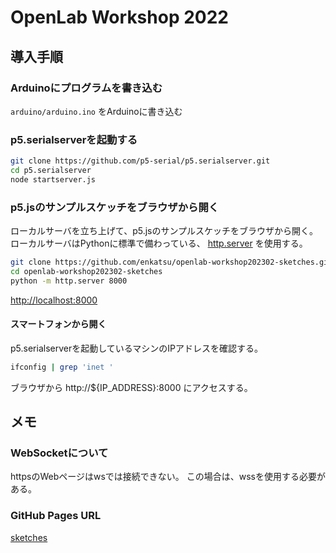 # OpenLab Workshop 2022

## 導入手順

### Arduinoにプログラムを書き込む

`arduino/arduino.ino` をArduinoに書き込む

### p5.serialserverを起動する

```bash
git clone https://github.com/p5-serial/p5.serialserver.git
cd p5.serialserver
node startserver.js
```

### p5.jsのサンプルスケッチをブラウザから開く

ローカルサーバを立ち上げて、p5.jsのサンプルスケッチをブラウザから開く。
ローカルサーバはPythonに標準で備わっている、
[http.server](https://docs.python.org/ja/3/library/http.server.html) を使用する。

```bash
git clone https://github.com/enkatsu/openlab-workshop202302-sketches.git
cd openlab-workshop202302-sketches
python -m http.server 8000
```

[http://localhost:8000](http://localhost:8000)

#### スマートフォンから開く

p5.serialserverを起動しているマシンのIPアドレスを確認する。

```bash
ifconfig | grep 'inet '
```

ブラウザから http://${IP_ADDRESS}:8000 にアクセスする。


## メモ

### WebSocketについて

httpsのWebページはwsでは接続できない。
この場合は、wssを使用する必要がある。

### GitHub Pages URL

[sketches](https://enkatsu.github.io/openlab-workshop202302-sketches/)
